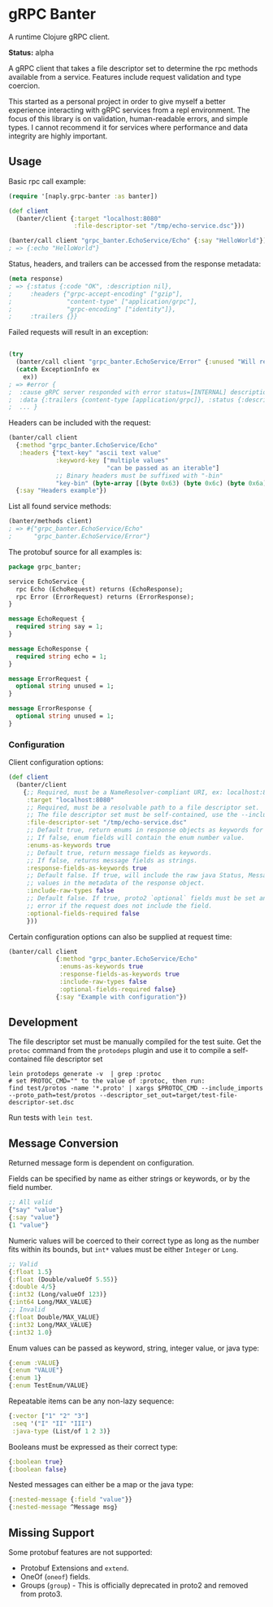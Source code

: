 # gRPC Banter

A runtime Clojure gRPC client.

**Status:** alpha

A gRPC client that takes a file descriptor set to determine the rpc methods available from
a service. Features include request validation and type coercion.

This started as a personal project in order to give myself a better experience interacting with
gRPC services from a repl environment. The focus of this library is on validation, human-readable
errors, and simple types. I cannot recommend it for services where performance and data integrity
are highly important.

## Usage

Basic rpc call example:
```clojure
(require '[naply.grpc-banter :as banter])

(def client
  (banter/client {:target "localhost:8080"
                  :file-descriptor-set "/tmp/echo-service.dsc"}))

(banter/call client "grpc_banter.EchoService/Echo" {:say "HelloWorld"})
; => {:echo "HelloWorld"}
```

Status, headers, and trailers can be accessed from the response metadata:
```clojure
(meta response)
; => {:status {:code "OK", :description nil},
;     :headers {"grpc-accept-encoding" ["gzip"],
;               "content-type" ["application/grpc"],
;               "grpc-encoding" ["identity"]},
;     :trailers {}}
```

Failed requests will result in an exception: 
```clojure

(try
  (banter/call client "grpc_banter.EchoService/Error" {:unused "Will return error"})
  (catch ExceptionInfo ex
    ex))
; => #error {
;  :cause gRPC server responded with error status=[INTERNAL] description=[Error description]
;  :data {:trailers {content-type [application/grpc]}, :status {:description Error description, :code INTERNAL}}
;  ... }
```

Headers can be included with the request:
```clojure
(banter/call client
  {:method "grpc_banter.EchoService/Echo"
   :headers {"text-key" "ascii text value"
             :keyword-key ["multiple values"
                           "can be passed as an iterable"]
             ;; Binary headers must be suffixed with "-bin"
             "key-bin" (byte-array [(byte 0x63) (byte 0x6c) (byte 0x6a)])}}
  {:say "Headers example"})
```

List all found service methods:
```clojure
(banter/methods client)
; => #{"grpc_banter.EchoService/Echo"
;      "grpc_banter.EchoService/Error"}
```

The protobuf source for all examples is:
```protobuf
package grpc_banter;

service EchoService {
  rpc Echo (EchoRequest) returns (EchoResponse);
  rpc Error (ErrorRequest) returns (ErrorResponse);
}

message EchoRequest {
  required string say = 1;
}

message EchoResponse {
  required string echo = 1;
}

message ErrorRequest {
  optional string unused = 1;
}

message ErrorResponse {
  optional string unused = 1;
}
```

### Configuration

Client configuration options:
```clojure
(def client
  (banter/client
    {;; Required, must be a NameResolver-compliant URI, ex: localhost:8080
     :target "localhost:8080"
     ;; Required, must be a resolvable path to a file descriptor set.
     ;; The file descriptor set must be self-contained, use the --include_imports protoc option.
     :file-descriptor-set "/tmp/echo-service.dsc"
     ;; Default true, return enums in response objects as keywords for the enum name.
     ;; If false, enum fields will contain the enum number value.  
     :enums-as-keywords true
     ;; Default true, return message fields as keywords.
     ;; If false, returns message fields as strings.
     :response-fields-as-keywords true
     ;; Default false. If true, will include the raw java Status, Message, Headers and Trailers
     ;; values in the metadata of the response object.
     :include-raw-types false
     ;; Default false. If true, proto2 `optional` fields must be set and will throw a validation
     ;; error if the request does not include the field.
     :optional-fields-required false
     }))
```
Certain configuration options can also be supplied at request time:
```clojure
(banter/call client
             {:method "grpc_banter.EchoService/Echo"
              :enums-as-keywords true
              :response-fields-as-keywords true
              :include-raw-types false
              :optional-fields-required false}
             {:say "Example with configuration"})
```

## Development

The file descriptor set must be manually compiled for the test suite. Get the `protoc` command from the `protodeps`
plugin and use it to compile a self-contained file descriptor set

```
lein protodeps generate -v  | grep :protoc
# set PROTOC_CMD="" to the value of :protoc, then run:
find test/protos -name '*.proto' | xargs $PROTOC_CMD --include_imports --proto_path=test/protos --descriptor_set_out=target/test-file-descriptor-set.dsc
```

Run tests with `lein test`.

## Message Conversion

Returned message form is dependent on configuration.

Fields can be specified by name as either strings or keywords, or by the field number.
```clojure
;; All valid
{"say" "value"}
{:say "value"}
{1 "value"}
```

Numeric values will be coerced to their correct type as long as the number fits
within its bounds, but `int*` values must be either `Integer` or `Long`.

```clojure
;; Valid
{:float 1.5}
{:float (Double/valueOf 5.55)}
{:double 4/5}
{:int32 (Long/valueOf 123)}
{:int64 Long/MAX_VALUE}
;; Invalid
{:float Double/MAX_VALUE}
{:int32 Long/MAX_VALUE}
{:int32 1.0}
```

Enum values can be passed as keyword, string, integer value, or java type:
```clojure
{:enum :VALUE}
{:enum "VALUE"}
{:enum 1}
{:enum TestEnum/VALUE}
```

Repeatable items can be any non-lazy sequence:
```clojure
{:vector ["1" "2" "3"]
 :seq '("I" "II" "III")
 :java-type (List/of 1 2 3)}
```

Booleans must be expressed as their correct type:

```clojure
{:boolean true}
{:boolean false}
```

Nested messages can either be a map or the java type:

```clojure
{:nested-message {:field "value"}}
{:nested-message ^Message msg}
```

## Missing Support

Some protobuf features are not supported:
* Protobuf Extensions and `extend`.
* OneOf (`oneof`) fields.
* Groups (`group`) - This is officially deprecated in proto2 and removed from proto3.
